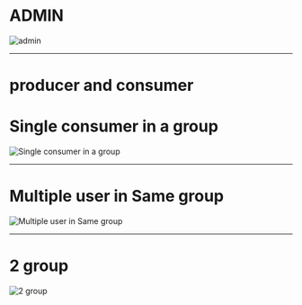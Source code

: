 # ADMIN
![admin](https://i.ibb.co/GQrh9SQT/admin.jpg)

---

# producer and consumer

# Single consumer in a group
![Single consumer in a group](https://i.ibb.co/Rkbk3G2Y/single.jpg)

---

# Multiple user in Same group

![Multiple user in Same group](https://i.ibb.co/zWCMpBh1/same-group.jpg)

---

# 2 group

![2 group](https://i.ibb.co/YY7pMsw/2-group.jpg)